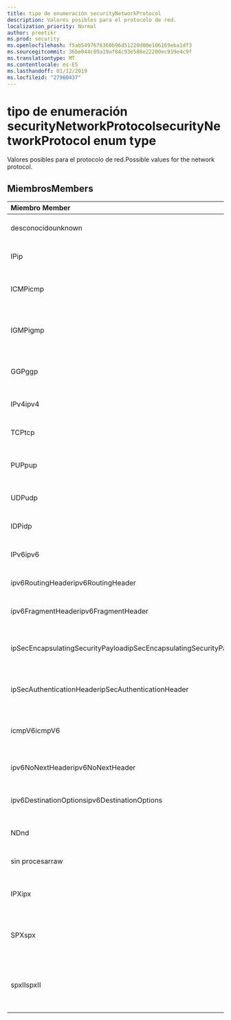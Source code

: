 ```yaml
---
title: tipo de enumeración securityNetworkProtocol
description: Valores posibles para el protocolo de red.
localization_priority: Normal
author: preetikr
ms.prod: security
ms.openlocfilehash: f5ab5497676360b96d51220d00e106169eba1df3
ms.sourcegitcommit: 36be044c89a19af84c93e586e22200ec919e4c9f
ms.translationtype: MT
ms.contentlocale: es-ES
ms.lasthandoff: 01/12/2019
ms.locfileid: "27960437"
---
```

# <a name="securitynetworkprotocol-enum-type"></a><span data-ttu-id="ae429-103">tipo de enumeración securityNetworkProtocol</span><span class="sxs-lookup"><span data-stu-id="ae429-103">securityNetworkProtocol enum type</span></span>

<span data-ttu-id="ae429-104">Valores posibles para el protocolo de red.</span><span class="sxs-lookup"><span data-stu-id="ae429-104">Possible values for the network protocol.</span></span>

## <a name="members"></a><span data-ttu-id="ae429-105">Miembros</span><span class="sxs-lookup"><span data-stu-id="ae429-105">Members</span></span>

|<span data-ttu-id="ae429-106">Miembro	</span><span class="sxs-lookup"><span data-stu-id="ae429-106">Member</span></span>|<span data-ttu-id="ae429-107">Valor</span><span class="sxs-lookup"><span data-stu-id="ae429-107">Value</span></span>|<span data-ttu-id="ae429-108">Descripción</span><span class="sxs-lookup"><span data-stu-id="ae429-108">Description</span></span>|
|:---|:---|:---|
|<span data-ttu-id="ae429-109">desconocido</span><span class="sxs-lookup"><span data-stu-id="ae429-109">unknown</span></span>|<span data-ttu-id="ae429-110">-1</span><span class="sxs-lookup"><span data-stu-id="ae429-110">-1</span></span>|<span data-ttu-id="ae429-111">Protocolo desconocido.</span><span class="sxs-lookup"><span data-stu-id="ae429-111">Unknown protocol.</span></span>|
|<span data-ttu-id="ae429-112">IP</span><span class="sxs-lookup"><span data-stu-id="ae429-112">ip</span></span>|<span data-ttu-id="ae429-113">0</span><span class="sxs-lookup"><span data-stu-id="ae429-113">0</span></span>|<span data-ttu-id="ae429-114">Protocolo de Internet.</span><span class="sxs-lookup"><span data-stu-id="ae429-114">Internet Protocol.</span></span>|
|<span data-ttu-id="ae429-115">ICMP</span><span class="sxs-lookup"><span data-stu-id="ae429-115">icmp</span></span>|<span data-ttu-id="ae429-116">1</span><span class="sxs-lookup"><span data-stu-id="ae429-116">1</span></span>| <span data-ttu-id="ae429-117">Protocolo de mensajes de Control de Internet.</span><span class="sxs-lookup"><span data-stu-id="ae429-117">Internet Control Message Protocol.</span></span>|
|<span data-ttu-id="ae429-118">IGMP</span><span class="sxs-lookup"><span data-stu-id="ae429-118">igmp</span></span>|<span data-ttu-id="ae429-119">2</span><span class="sxs-lookup"><span data-stu-id="ae429-119">2</span></span>| <span data-ttu-id="ae429-120">Protocolo de administración de grupos de Internet.</span><span class="sxs-lookup"><span data-stu-id="ae429-120">Internet Group Management Protocol.</span></span>|
|<span data-ttu-id="ae429-121">GGP</span><span class="sxs-lookup"><span data-stu-id="ae429-121">ggp</span></span>|<span data-ttu-id="ae429-122">3</span><span class="sxs-lookup"><span data-stu-id="ae429-122">3</span></span>| <span data-ttu-id="ae429-123">Protocolo de puerta de enlace a puerta de enlace.</span><span class="sxs-lookup"><span data-stu-id="ae429-123">Gateway To Gateway Protocol.</span></span>|
|<span data-ttu-id="ae429-124">IPv4</span><span class="sxs-lookup"><span data-stu-id="ae429-124">ipv4</span></span>|<span data-ttu-id="ae429-125">4</span><span class="sxs-lookup"><span data-stu-id="ae429-125">4</span></span>| <span data-ttu-id="ae429-126">Protocolo de Internet versión 4.</span><span class="sxs-lookup"><span data-stu-id="ae429-126">Internet Protocol version 4.</span></span>|
|<span data-ttu-id="ae429-127">TCP</span><span class="sxs-lookup"><span data-stu-id="ae429-127">tcp</span></span>|<span data-ttu-id="ae429-128">6</span><span class="sxs-lookup"><span data-stu-id="ae429-128">6</span></span>| <span data-ttu-id="ae429-129">Protocolo de Control de transmisión.</span><span class="sxs-lookup"><span data-stu-id="ae429-129">Transmission Control Protocol.</span></span>|
|<span data-ttu-id="ae429-130">PUP</span><span class="sxs-lookup"><span data-stu-id="ae429-130">pup</span></span>|<span data-ttu-id="ae429-131">12</span><span class="sxs-lookup"><span data-stu-id="ae429-131">12</span></span>| <span data-ttu-id="ae429-132">Protocolo de paquetes Universal del PARC.</span><span class="sxs-lookup"><span data-stu-id="ae429-132">PARC Universal Packet Protocol.</span></span>|
|<span data-ttu-id="ae429-133">UDP</span><span class="sxs-lookup"><span data-stu-id="ae429-133">udp</span></span>|<span data-ttu-id="ae429-134">17</span><span class="sxs-lookup"><span data-stu-id="ae429-134">17</span></span>| <span data-ttu-id="ae429-135">Protocolo de datagramas de usuario.</span><span class="sxs-lookup"><span data-stu-id="ae429-135">User Datagram Protocol.</span></span>|
|<span data-ttu-id="ae429-136">IDP</span><span class="sxs-lookup"><span data-stu-id="ae429-136">idp</span></span>|<span data-ttu-id="ae429-137">22</span><span class="sxs-lookup"><span data-stu-id="ae429-137">22</span></span>| <span data-ttu-id="ae429-138">Protocolo de datagramas de Internet.</span><span class="sxs-lookup"><span data-stu-id="ae429-138">Internet Datagram Protocol.</span></span>|
|<span data-ttu-id="ae429-139">IPv6</span><span class="sxs-lookup"><span data-stu-id="ae429-139">ipv6</span></span>|<span data-ttu-id="ae429-140">41</span><span class="sxs-lookup"><span data-stu-id="ae429-140">41</span></span>| <span data-ttu-id="ae429-141">Protocolo de Internet versión 6 (ipv6).</span><span class="sxs-lookup"><span data-stu-id="ae429-141">Internet Protocol version 6 (ipv6).</span></span>|
|<span data-ttu-id="ae429-142">ipv6RoutingHeader</span><span class="sxs-lookup"><span data-stu-id="ae429-142">ipv6RoutingHeader</span></span>|<span data-ttu-id="ae429-143">43</span><span class="sxs-lookup"><span data-stu-id="ae429-143">43</span></span>| <span data-ttu-id="ae429-144">encabezado de enrutamiento IPv6.</span><span class="sxs-lookup"><span data-stu-id="ae429-144">ipv6 Routing header.</span></span>|
|<span data-ttu-id="ae429-145">ipv6FragmentHeader</span><span class="sxs-lookup"><span data-stu-id="ae429-145">ipv6FragmentHeader</span></span>|<span data-ttu-id="ae429-146">44</span><span class="sxs-lookup"><span data-stu-id="ae429-146">44</span></span>| <span data-ttu-id="ae429-147">encabezado de fragmento de IPv6.</span><span class="sxs-lookup"><span data-stu-id="ae429-147">ipv6 Fragment header.</span></span>|
|<span data-ttu-id="ae429-148">ipSecEncapsulatingSecurityPayload</span><span class="sxs-lookup"><span data-stu-id="ae429-148">ipSecEncapsulatingSecurityPayload</span></span>|<span data-ttu-id="ae429-149">50</span><span class="sxs-lookup"><span data-stu-id="ae429-149">50</span></span>| <span data-ttu-id="ae429-150">encabezado de seguridad de encapsulación de IPv6.</span><span class="sxs-lookup"><span data-stu-id="ae429-150">ipv6 Encapsulating Security Payload header.</span></span>|
|<span data-ttu-id="ae429-151">ipSecAuthenticationHeader</span><span class="sxs-lookup"><span data-stu-id="ae429-151">ipSecAuthenticationHeader</span></span>|<span data-ttu-id="ae429-152">51</span><span class="sxs-lookup"><span data-stu-id="ae429-152">51</span></span>| <span data-ttu-id="ae429-153">encabezado de autenticación de IPv6.</span><span class="sxs-lookup"><span data-stu-id="ae429-153">ipv6 Authentication header.</span></span>|
|<span data-ttu-id="ae429-154">icmpV6</span><span class="sxs-lookup"><span data-stu-id="ae429-154">icmpV6</span></span>|<span data-ttu-id="ae429-155">58</span><span class="sxs-lookup"><span data-stu-id="ae429-155">58</span></span>| <span data-ttu-id="ae429-156">Protocolo de mensajes de Control de Internet para ipv6.</span><span class="sxs-lookup"><span data-stu-id="ae429-156">Internet Control Message Protocol for ipv6.</span></span>|
|<span data-ttu-id="ae429-157">ipv6NoNextHeader</span><span class="sxs-lookup"><span data-stu-id="ae429-157">ipv6NoNextHeader</span></span>|<span data-ttu-id="ae429-158">59</span><span class="sxs-lookup"><span data-stu-id="ae429-158">59</span></span>| <span data-ttu-id="ae429-159">IPv6 no hay encabezado siguiente.</span><span class="sxs-lookup"><span data-stu-id="ae429-159">ipv6 No next header.</span></span>|
|<span data-ttu-id="ae429-160">ipv6DestinationOptions</span><span class="sxs-lookup"><span data-stu-id="ae429-160">ipv6DestinationOptions</span></span>|<span data-ttu-id="ae429-161">60</span><span class="sxs-lookup"><span data-stu-id="ae429-161">60</span></span>| <span data-ttu-id="ae429-162">encabezado de opciones de destino de IPv6.</span><span class="sxs-lookup"><span data-stu-id="ae429-162">ipv6 Destination Options header.</span></span>|
|<span data-ttu-id="ae429-163">ND</span><span class="sxs-lookup"><span data-stu-id="ae429-163">nd</span></span>|<span data-ttu-id="ae429-164">77</span><span class="sxs-lookup"><span data-stu-id="ae429-164">77</span></span>| <span data-ttu-id="ae429-165">Protocolo NET Disk (no oficial).</span><span class="sxs-lookup"><span data-stu-id="ae429-165">Net Disk Protocol (unofficial).</span></span>|
|<span data-ttu-id="ae429-166">sin procesar</span><span class="sxs-lookup"><span data-stu-id="ae429-166">raw</span></span>|<span data-ttu-id="ae429-167">255</span><span class="sxs-lookup"><span data-stu-id="ae429-167">255</span></span>| <span data-ttu-id="ae429-168">Protocolo de paquetes IP sin procesar.</span><span class="sxs-lookup"><span data-stu-id="ae429-168">Raw IP packet protocol.</span></span>|
|<span data-ttu-id="ae429-169">IPX</span><span class="sxs-lookup"><span data-stu-id="ae429-169">ipx</span></span>|<span data-ttu-id="ae429-170">1000</span><span class="sxs-lookup"><span data-stu-id="ae429-170">1000</span></span>| <span data-ttu-id="ae429-171">Protocolo de intercambio de paquetes de Internet.</span><span class="sxs-lookup"><span data-stu-id="ae429-171">Internet Packet Exchange Protocol.</span></span>|
|<span data-ttu-id="ae429-172">SPX</span><span class="sxs-lookup"><span data-stu-id="ae429-172">spx</span></span>|<span data-ttu-id="ae429-173">1256</span><span class="sxs-lookup"><span data-stu-id="ae429-173">1256</span></span>| <span data-ttu-id="ae429-174">Protocolo de intercambio de paquetes secuenciado.</span><span class="sxs-lookup"><span data-stu-id="ae429-174">Sequenced Packet Exchange protocol.</span></span>|
|<span data-ttu-id="ae429-175">spxII</span><span class="sxs-lookup"><span data-stu-id="ae429-175">spxII</span></span>|<span data-ttu-id="ae429-176">1257</span><span class="sxs-lookup"><span data-stu-id="ae429-176">1257</span></span>| <span data-ttu-id="ae429-177">Protocolo de versión 2 de intercambio de paquetes secuenciado.</span><span class="sxs-lookup"><span data-stu-id="ae429-177">Sequenced Packet Exchange version 2 protocol.</span></span>|
